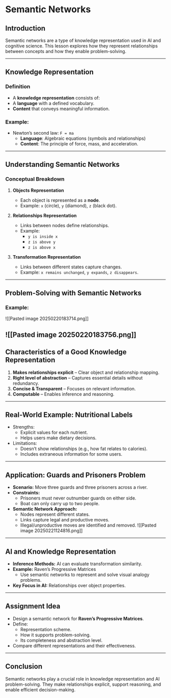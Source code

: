 # Semantic Networks

## Introduction
Semantic networks are a type of knowledge representation used in AI and cognitive science. This lesson explores how they represent relationships between concepts and how they enable problem-solving.

---

## Knowledge Representation
### Definition
- A **knowledge representation** consists of:
- A **language** with a defined vocabulary.
- **Content** that conveys meaningful information.

### Example:
- Newton’s second law: `F = ma`
  - **Language**: Algebraic equations (symbols and relationships)
  - **Content**: The principle of force, mass, and acceleration.

---

## Understanding Semantic Networks
### Conceptual Breakdown
1. **Objects Representation**
   - Each object is represented as a **node**.
   - Example: `x` (circle), `y` (diamond), `z` (black dot).

2. **Relationships Representation**
   - Links between nodes define relationships.
   - Example:
     - `y is inside x`
     - `z is above y`
     - `z is above x`

3. **Transformation Representation**
   - Links between different states capture changes.
   - Example: `x remains unchanged`, `y expands`, `z disappears`.

---

## Problem-Solving with Semantic Networks
### Example: 

![[Pasted image 20250220183714.png]]

![[Pasted image 20250220183756.png]]
---

## Characteristics of a Good Knowledge Representation
1. **Makes relationships explicit** – Clear object and relationship mapping.
2. **Right level of abstraction** – Captures essential details without redundancy.
3. **Concise & Transparent** – Focuses on relevant information.
4. **Computable** – Enables inference and reasoning.

---

## Real-World Example: Nutritional Labels
- Strengths:
  - Explicit values for each nutrient.
  - Helps users make dietary decisions.
- Limitations:
  - Doesn’t show relationships (e.g., how fat relates to calories).
  - Includes extraneous information for some users.

---

## Application: Guards and Prisoners Problem
- **Scenario:** Move three guards and three prisoners across a river.
- **Constraints:**
  - Prisoners must never outnumber guards on either side.
  - Boat can only carry up to two people.
- **Semantic Network Approach:**
  - Nodes represent different states.
  - Links capture legal and productive moves.
  - Illegal/unproductive moves are identified and removed.
![[Pasted image 20250221124816.png]]

---

## AI and Knowledge Representation
- **Inference Methods:** AI can evaluate transformation similarity.
- **Example:** Raven’s Progressive Matrices
  - Use semantic networks to represent and solve visual analogy problems.
- **Key Focus in AI:** Relationships over object properties.

---

## Assignment Idea
- Design a semantic network for **Raven’s Progressive Matrices**.
- Define:
  - Representation scheme.
  - How it supports problem-solving.
  - Its completeness and abstraction level.
- Compare different representations and their effectiveness.

---

## Conclusion
Semantic networks play a crucial role in knowledge representation and AI problem-solving. They make relationships explicit, support reasoning, and enable efficient decision-making.

